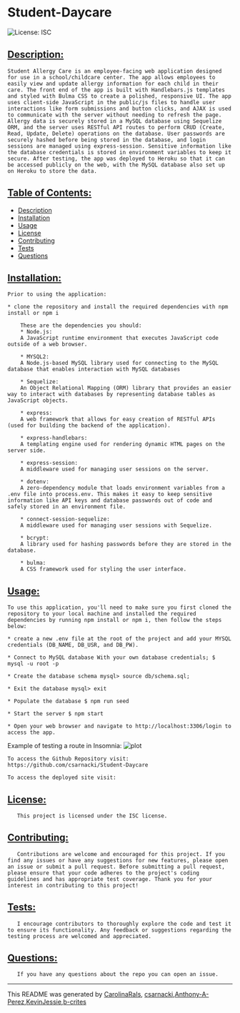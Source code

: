 # Student-Daycare
![License: ISC](https://img.shields.io/badge/License-ISC-blue.svg)

## [Description:](#description)

    Student Allergy Care is an employee-facing web application designed for use in a school/childcare center. The app allows employees to easily view and update allergy information for each child in their care. The front end of the app is built with Handlebars.js templates and styled with Bulma CSS to create a polished, responsive UI. The app uses client-side JavaScript in the public/js files to handle user interactions like form submissions and button clicks, and AJAX is used to communicate with the server without needing to refresh the page. Allergy data is securely stored in a MySQL database using Sequelize ORM, and the server uses RESTful API routes to perform CRUD (Create, Read, Update, Delete) operations on the database. User passwords are securely hashed before being stored in the database, and login sessions are managed using express-session. Sensitive information like the database credentials is stored in environment variables to keep it secure. After testing, the app was deployed to Heroku so that it can be accessed publicly on the web, with the MySQL database also set up on Heroku to store the data.

## [Table of Contents:](#table-of-contents:)
   
- [Description](#description)
- [Installation](#installation)
- [Usage](#usage)
- [License](#license)
- [Contributing](#contributing)
- [Tests](#tests)
- [Questions](#questions)
   
## [Installation:](#installation:)

    Prior to using the application:

    * clone the repository and install the required dependencies with npm install or npm i

        These are the dependencies you should:
        * Node.js:
        A JavaScript runtime environment that executes JavaScript code outside of a web browser.

        * MYSQL2:
        A Node.js-based MySQL library used for connecting to the MySQL database that enables interaction with MySQL databases

        * Sequelize: 
        An Object Relational Mapping (ORM) library that provides an easier way to interact with databases by representing database tables as JavaScript objects.

        * express:
        A web framework that allows for easy creation of RESTful APIs (used for building the backend of the application).

        * express-handlebars:
        A templating engine used for rendering dynamic HTML pages on the server side.

        * express-session:
        A middleware used for managing user sessions on the server.

        * dotenv:
        A zero-dependency module that loads environment variables from a .env file into process.env. This makes it easy to keep sensitive information like API keys and database passwords out of code and safely stored in an environment file.
 
        * connect-session-sequelize:
        A middleware used for managing user sessions with Sequelize.

        * bcrypt:
        A library used for hashing passwords before they are stored in the database.

        * bulma:
        A CSS framework used for styling the user interface.


## [Usage:](#usage:)

    To use this application, you'll need to make sure you first cloned the repository to your local machine and installed the required dependencies by running npm install or npm i, then follow the steps below:

    * create a new .env file at the root of the project and add your MYSQL credentials (DB_NAME, DB_USR, and DB_PW).

    * Connect to MySQL database With your own database credentials; $ mysql -u root -p
    
    * Create the database schema mysql> source db/schema.sql;
    
    * Exit the database mysql> exit
    
    * Populate the database $ npm run seed
    
    * Start the server $ npm start

    * Open your web browser and navigate to http://localhost:3306/login to access the app.
    

Example of testing a route in Insomnia:
![plot](./insomnia-test-example.png)

    To access the Github Repository visit:
    https://github.com/csarnacki/Student-Daycare   

    To access the deployed site visit:
        

## [License:](#license:)

       This project is licensed under the ISC license.
   
## [Contributing:](#contributing:)

       Contributions are welcome and encouraged for this project. If you find any issues or have any suggestions for new features, please open an issue or submit a pull request. Before submitting a pull request, please ensure that your code adheres to the project's coding guidelines and has appropriate test coverage. Thank you for your interest in contributing to this project!  
   
## [Tests:](#tests:)

       I encourage contributors to thoroughly explore the code and test it to ensure its functionality. Any feedback or suggestions regarding the testing process are welcomed and appreciated.
   
## [Questions:](#questions:)

       If you have any questions about the repo you can open an issue.
       
------------------------------------------------------------------------------------------------
   
This README was generated by [CarolinaRaIs](https://github.com/CarolinaRaIs), [csarnacki](https://github.com/csarnacki),[Anthony-A-Perez](https://github.com/Anthony-A-Perez),[KevinJessie](https://github.com/KevinJessie),[b-crites](https://github.com/b-crites)